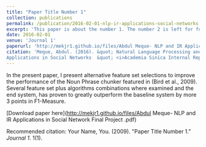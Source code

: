 ```yaml
---
title: "Paper Title Number 1"
collection: publications
permalink: /publication/2016-02-01-nlp-ir-applications-social-networks
excerpt: 'This paper is about the number 1. The number 2 is left for future work.'
date: 2016-02-01
venue: 'Journal 1'
paperurl: 'http://mekjr1.github.io/files/Abdul Meque- NLP and IR Applications in Social Network Final Project .pdf'
citation: 'Meque, Abdul. (2016). &quot; Natural Language Processing and Information Retrieval with
Applications in Social Networks  &quot; <i>Academia Sinica Internal Repository</i>. 1(1).'
---
```

In the present paper, I present alternative feature set selections to improve the
performance of the Noun Phrase chunker featured in (Bird et al., 2009). Several feature set plus algorithms combinations
where examined and the end system, has proven to greatly outperform the baseline system by more 3 points in F1-Measure.

[Download paper here](http://mekjr1.github.io/files/Abdul Meque- NLP and IR Applications in Social Network Final Project .pdf)

Recommended citation: Your Name, You. (2009). "Paper Title Number 1." <i>Journal 1</i>. 1(1).
